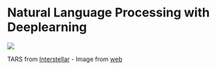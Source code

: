 # Natural Language Processing with Deeplearning

![](https://assets.wired.com/photos/w_1200/wp-content/uploads/2014/10/robots6_g.jpg)

TARS from [Interstellar](https://en.wikipedia.org/wiki/Interstellar_(film)) - Image from [web](https://www.wired.com/2014/11/interstellar-droids/)